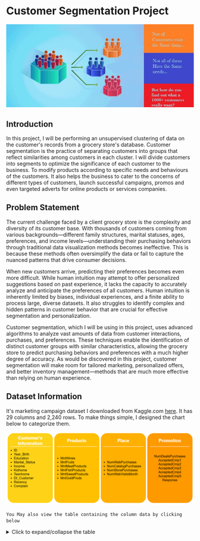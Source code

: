 # Customer Segmentation Project

![](Model-Customer-Segmentation.jpg)

## Introduction

In this project, I will be performing an unsupervised clustering of data on the customer's records from a grocery store's database. Customer segmentation is the practice of separating customers into groups that reflect similarities among customers in each cluster. I will divide customers into segments to optimize the significance of each customer to the business. To modify products according to specific needs and behaviours of the customers. It also helps the business to cater to the concerns of different types of customers, launch successful campaigns, promos and even targeted adverts for online products or services companies.

## Problem Statement

The current challenge faced by a client grocery store is the complexity and diversity of its customer base. With thousands of customers coming from various backgrounds—different family structures, marital statuses, ages, preferences, and income levels—understanding their purchasing behaviors through traditional data visualization methods becomes ineffective. This is because these methods often oversimplify the data or fail to capture the nuanced patterns that drive consumer decisions.

When new customers arrive, predicting their preferences becomes even more difficult. While human intuition may attempt to offer personalized suggestions based on past experience, it lacks the capacity to accurately analyze and anticipate the preferences of all customers. Human intuition is inherently limited by biases, individual experiences, and a finite ability to process large, diverse datasets. It also struggles to identify complex and hidden patterns in customer behavior that are crucial for effective segmentation and personalization.

Customer segmentation, which I will be using in this project, uses advanced algorithms to analyze vast amounts of data from customer interactions, purchases, and preferences. These techniques enable the identification of distinct customer groups with similar characteristics, allowing the grocery store to predict purchasing behaviors and preferences with a much higher degree of accuracy. As would be discovered in this project, customer segmentation will make room for tailored marketing, personalized offers, and better inventory management—methods that are much more effective than relying on human experience.

## Dataset Information

It's marketing campaign dataset I downloaded from Kaggle.com [here](https://www.kaggle.com/datasets/rodsaldanha/arketing-campaign). It has 29 columns and 2,240 rows. To make things simple, I designed the chart below to categorize them.

![](columnchart.png)

`You May also view the table containing the column data by clicking below`
<details>
  <summary>Click to expand/collapse the table</summary>
  
  | Column Name           | Description                                                                 |
  |-----------------------|-----------------------------------------------------------------------------|
  | ID                    | Customer ID                                                                 |
  | Year_Birth            | Year Customer was Born                                                       |
  | Education             | Education Level                                                              |
  | Marital_Status        | Marital Status                                                               |
  | Income                | Income                                                                       |
  | Kidhome               | Do they have any Kids at home?                                               |
  | Teenhome              | Do they have any Teenager at home?                                           |
  | Dt_Customer           | When they became a customer                                                 |
  | Recency               | Recency of their purchase                                                   |
  | MntWines              | Amount spent on Wines                                                        |
  | MntFruits             | Amount spent on Fruits                                                       |
  | MntMeatProducts       | Amount spent on Meats                                                        |
  | MntFishProducts       | Amount spent on Fish Products                                                |
  | MntSweetProducts      | Amount spent on Sweets                                                       |
  | MntGoldProds          | Amount spent on Gold Products                                                |
  | NumDealsPurchases     | The number of purchases made by the customer through deals or promotions    |
  | NumWebPurchases       | The number of purchases made by the customer through the website            |
  | NumCatalogPurchases   | The number of purchases made by the customer through a catalog              |
  | NumStorePurchases     | The number of purchases made by the customer in a physical store            |
  | NumWebVisitsMonth     | The number of visits the customer made to the website per month             |
  | AcceptedCmp3          | Did the customer accept the 3rd campaign?                                    |
  | AcceptedCmp4          | Did the customer accept the 4th campaign?                                    |
  | AcceptedCmp5          | Did the customer accept the 5th campaign?                                    |
  | AcceptedCmp1          | Did the customer accept the 1st campaign?                                    |
  | AcceptedCmp2          | Did the customer accept the 2nd campaign?                                    |
  | Complain              | Did the customer make any complaints?                                        |
  | Z_CostContact         | Standardized values for the cost of contacting the customer                  |
  | Z_Revenue             | Standardized values for the revenue generated from the customer              |
  | Response              | Indicating *whether* or *not* the customer responded to a particular marketing campaign |
  
</details>




